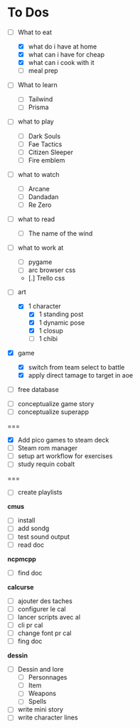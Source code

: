 # To Dos

- [ ] What to eat
  - [x] what do i have at home
  - [x] what can i have for cheap
  - [x] what can i cook with it
  - [ ] meal prep
- [ ] What to learn
  - [ ] Tailwind
  - [ ] Prisma
- [ ] what to play
  - [ ] Dark Souls
  - [ ] Fae Tactics
  - [ ] Citizen Sleeper
  - [ ] Fire emblem
- [ ] what to watch
  - [ ] Arcane
  - [ ] Dandadan
  - [ ] Re Zero
- [ ] what to read
  - [ ] The name of the wind
- [ ] what to work at
  - [ ] pygame
  - [ ] arc browser css
  - [.] Trello css
 
- [ ] art
  - [x] 1 character
    - [x] 1 standing post
    - [x] 1 dynamic pose
    - [x] 1 closup
    - [ ] 1 chibi
- [x] game
  - [x] switch from team select to battle
  - [x] apply direct tamage to target in aoe

- [ ] free database
* [ ] conceptualize game story
* [ ] conceptualize superapp

===

- [x] Add pico games to steam deck
- [ ] Steam rom manager
- [ ] setup art workflow for exercises
- [ ] study requin cobalt

===

* [ ] create playlists

**cmus**

* [ ] install
* [ ] add sondg
* [ ] test sound output
* [ ] read doc

**ncpmcpp**

* [ ] find doc

**calcurse**

* [ ] ajouter des taches
* [ ] configurer le cal
* [ ] lancer scripts avec al
* [ ] cli pr cal
* [ ] change font pr cal
* [ ] fing doc

**dessin**

* [ ] Dessin and lore
	* [ ] Personnages
	* [ ] Item
	* [ ] Weapons
	* [ ] Spells
* [ ] write mini story
* [ ] write character lines
